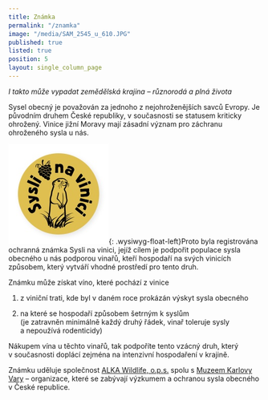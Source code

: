 ```yaml
---
title: Známka
permalink: "/znamka"
image: "/media/SAM_2545_u_610.JPG"
published: true
listed: true
position: 5
layout: single_column_page
---
```

*I takto může vypadat zemědělská krajina – různorodá a plná života*

Sysel obecný je považován za jednoho z nejohroženějších savců Evropy. Je
původním druhem České republiky, v současnosti se statusem kriticky
ohrožený. Vinice jižní Moravy mají zásadní význam pro záchranu
ohroženého sysla u nás.

![](/media/logo_Syslinavinici_zc_m.jpg){: .wysiwyg-float-left}Proto
byla registrována ochranná známka Sysli na vinici, jejíž cílem je
podpořit populace sysla obecného u nás podporou vinařů, kteří hospodaří
na svých vinicích způsobem, který vytváří vhodné prostředí pro tento
druh.

Známku může získat víno, které pochází z vinice

1) z viniční trati, kde byl v daném roce prokázán výskyt sysla obecného

2) na které se hospodaří způsobem šetrným k syslům  
(je zatravněn minimálně každý druhý řádek, vinař toleruje sysly
a nepoužívá rodenticidy)

Nákupem vína u těchto vinařů, tak podpoříte tento vzácný druh, který
v současnosti doplácí zejména na intenzivní hospodaření v krajině.

Známku uděluje společnost [ALKA Wildlife, o.p.s.][1] spolu
s [Muzeem Karlovy Vary][2] – organizace, které se zabývají výzkumem
a ochranou sysla obecného v České republice.


[1]: https://www.alkawildlife.eu
[2]: http://www.kvmuz.cz

